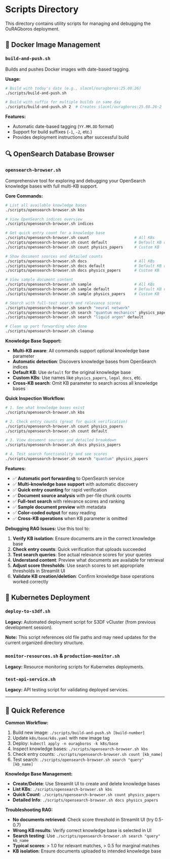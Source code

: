 # Scripts Directory

This directory contains utility scripts for managing and debugging the OuRAGboros deployment.

## 🐳 Docker Image Management

### `build-and-push.sh`

Builds and pushes Docker images with date-based tagging.

**Usage:**
```bash
# Build with today's date (e.g., slacml/ouragboros:25.08.26)
./scripts/build-and-push.sh

# Build with suffix for multiple builds in same day
./scripts/build-and-push.sh 2  # Creates slacml/ouragboros:25.08.26-2
```

**Features:**
- Automatic date-based tagging (`YY.MM.DD` format)
- Support for build suffixes (`-1`, `-2`, etc.)
- Provides deployment instructions after successful build

## 🔍 OpenSearch Database Browser

### `opensearch-browser.sh`

Comprehensive tool for exploring and debugging your OpenSearch knowledge bases with full multi-KB support.

**Core Commands:**
```bash
# List all available knowledge bases
./scripts/opensearch-browser.sh kbs

# View OpenSearch indices overview
./scripts/opensearch-browser.sh indices

# Get quick entry count for a knowledge base
./scripts/opensearch-browser.sh count                    # All KBs
./scripts/opensearch-browser.sh count default            # Default KB only
./scripts/opensearch-browser.sh count physics_papers     # Custom KB

# Show document sources and detailed counts
./scripts/opensearch-browser.sh docs                     # All KBs
./scripts/opensearch-browser.sh docs default             # Default KB only
./scripts/opensearch-browser.sh docs physics_papers      # Custom KB

# View sample document content
./scripts/opensearch-browser.sh sample                   # All KBs
./scripts/opensearch-browser.sh sample default           # Default KB only
./scripts/opensearch-browser.sh sample physics_papers    # Custom KB

# Search with full-text search and relevance scores
./scripts/opensearch-browser.sh search "neural network"                    # All KBs
./scripts/opensearch-browser.sh search "quantum mechanics" physics_papers  # Specific KB
./scripts/opensearch-browser.sh search "liquid argon" default              # Default KB

# Clean up port forwarding when done
./scripts/opensearch-browser.sh cleanup
```

**Knowledge Base Support:**
- **Multi-KB aware**: All commands support optional knowledge base parameter
- **Automatic detection**: Discovers knowledge bases from OpenSearch indices
- **Default KB**: Use `default` for the original knowledge base
- **Custom KBs**: Use names like `physics_papers`, `legal_docs`, etc.
- **Cross-KB search**: Omit KB parameter to search across all knowledge bases

**Quick Inspection Workflow:**
```bash
# 1. See what knowledge bases exist
./scripts/opensearch-browser.sh kbs

# 2. Check entry counts (great for quick verification)
./scripts/opensearch-browser.sh count physics_papers
./scripts/opensearch-browser.sh count default

# 3. View document sources and detailed breakdown  
./scripts/opensearch-browser.sh docs physics_papers

# 4. Test search functionality and see scores
./scripts/opensearch-browser.sh search "quantum" physics_papers
```

**Features:**
- ✅ **Automatic port forwarding** to OpenSearch service
- ✅ **Multi-knowledge base support** with automatic discovery
- ✅ **Quick entry counting** for rapid verification
- ✅ **Document source analysis** with per-file chunk counts
- ✅ **Full-text search** with relevance scores and ranking
- ✅ **Sample document preview** with metadata
- ✅ **Color-coded output** for easy reading
- ✅ **Cross-KB operations** when KB parameter is omitted

**Debugging RAG Issues:**
Use this tool to:
1. **Verify KB isolation**: Ensure documents are in the correct knowledge base
2. **Check entry counts**: Quick verification that uploads succeeded
3. **Test search queries**: See actual relevance scores for your queries
4. **Understand content**: Preview what documents are available for retrieval
5. **Adjust score thresholds**: Use search scores to set appropriate thresholds in Streamlit UI
6. **Validate KB creation/deletion**: Confirm knowledge base operations worked correctly

## 🚀 Kubernetes Deployment

### `deploy-to-s3df.sh`

**Legacy:** Automated deployment script for S3DF vCluster (from previous development session).

**Note:** This script references old file paths and may need updates for the current organized directory structure.

### `monitor-resources.sh` & `production-monitor.sh`

**Legacy:** Resource monitoring scripts for Kubernetes deployments.

### `test-api-service.sh`

**Legacy:** API testing script for validating deployed services.

---

## 📝 Quick Reference

**Common Workflow:**
1. Build new image: `./scripts/build-and-push.sh [build-number]`
2. Update `k8s/base/k8s.yaml` with new image tag
3. Deploy: `kubectl apply -n ouragboros -k k8s/base`
4. Inspect knowledge bases: `./scripts/opensearch-browser.sh kbs`
5. Check entry counts: `./scripts/opensearch-browser.sh count [kb_name]`
6. Test search: `./scripts/opensearch-browser.sh search "query" [kb_name]`

**Knowledge Base Management:**
- **Create/Delete**: Use Streamlit UI to create and delete knowledge bases
- **List KBs**: `./scripts/opensearch-browser.sh kbs`
- **Quick Count**: `./scripts/opensearch-browser.sh count physics_papers`
- **Detailed Info**: `./scripts/opensearch-browser.sh docs physics_papers`

**Troubleshooting RAG:**
- **No documents retrieved**: Check score threshold in Streamlit UI (try 0.5-0.7)
- **Wrong KB results**: Verify correct knowledge base is selected in UI
- **Search testing**: Use `./scripts/opensearch-browser.sh search "query" kb_name`
- **Typical scores**: > 1.0 for relevant matches, > 0.5 for marginal matches
- **KB isolation**: Ensure documents uploaded to intended knowledge base